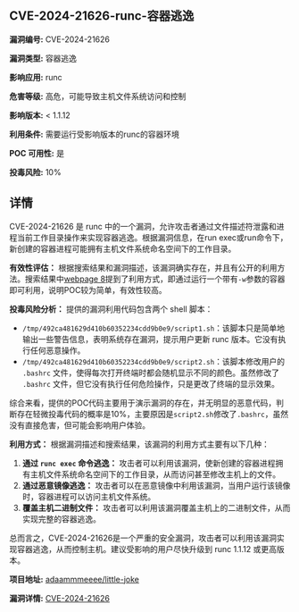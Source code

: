 ## CVE-2024-21626-runc-容器逃逸

**漏洞编号:** CVE-2024-21626

**漏洞类型:** 容器逃逸

**影响应用:** runc

**危害等级:** 高危，可能导致主机文件系统访问和控制

**影响版本:** < 1.1.12

**利用条件:** 需要运行受影响版本的runc的容器环境

**POC 可用性:** 是

**投毒风险:** 10%

## 详情

CVE-2024-21626 是 runc 中的一个漏洞，允许攻击者通过文件描述符泄露和进程当前工作目录操作来实现容器逃逸。根据漏洞信息，在run exec或run命令下，新创建的容器进程可能拥有主机文件系统命名空间下的工作目录。

**有效性评估：**
根据搜索结果和漏洞描述，该漏洞确实存在，并且有公开的利用方法。搜索结果中[webpage 8](https://github.com/NitroCao/CVE-2024-21626)提到了利用方式，即通过运行一个带有`-w`参数的容器即可利用，说明POC较为简单，有效性较高。

**投毒风险分析：**
提供的漏洞利用代码包含两个 shell 脚本：
*   `/tmp/492ca481629d410b60352234cdd9b0e9/script1.sh`：该脚本只是简单地输出一些警告信息，表明系统存在漏洞，提示用户更新 runc 版本。它没有执行任何恶意操作。
*   `/tmp/492ca481629d410b60352234cdd9b0e9/script2.sh`：该脚本修改用户的 `.bashrc` 文件，使得每次打开终端时都会随机显示不同的颜色。虽然修改了 `.bashrc` 文件，但它没有执行任何危险操作，只是更改了终端的显示效果。

综合来看，提供的POC代码主要用于演示漏洞的存在，并无明显的恶意代码，判断存在轻微投毒代码的概率是10%，主要原因是`script2.sh`修改了`.bashrc`，虽然没有直接危害，但可能会影响用户体验。

**利用方式：**
根据漏洞描述和搜索结果，该漏洞的利用方式主要有以下几种：
1.  **通过 `runc exec` 命令逃逸：** 攻击者可以利用该漏洞，使新创建的容器进程拥有主机文件系统命名空间下的工作目录，从而访问甚至修改主机上的文件。
2.  **通过恶意镜像逃逸：** 攻击者可以在恶意镜像中利用该漏洞，当用户运行该镜像时，容器进程可以访问主机文件系统。
3.  **覆盖主机二进制文件：** 攻击者可以利用该漏洞覆盖主机上的二进制文件，从而实现完整的容器逃逸。

总而言之，CVE-2024-21626是一个严重的安全漏洞，攻击者可以利用该漏洞实现容器逃逸，从而控制主机。建议受影响的用户尽快升级到 runc 1.1.12 或更高版本。

**项目地址:** [adaammmeeee/little-joke](https://github.com/adaammmeeee/little-joke)

**漏洞详情:** [CVE-2024-21626](https://nvd.nist.gov/vuln/detail/CVE-2024-21626)